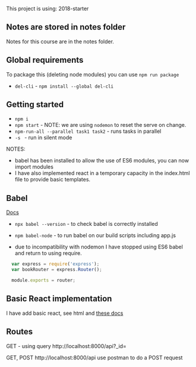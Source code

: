 This project is using: 2018-starter

## Notes are stored in notes folder
Notes for this course are in the notes folder.


## Global requirements
To package this (deleting node modules) you can use `npm run package`
- `del-cli` - `npm install --global del-cli`


## Getting started
- `npm i`
- `npm start` - NOTE: we are using `nodemon` to reset the serve on change.
- `npm-run-all --parallel task1 task2` - runs tasks in parallel
- `-s ` - run in silent mode

NOTES:
- babel has been installed to allow the use of ES6 modules, you can now import modules
- I have also implemented react in a temporary capacity in the index.html file to provide basic templates.


## Babel 
[Docs](https://babeljs.io/docs/en/babel-cli)
- `npx babel --version` - to check babel is correctly installed
- `npm babel-node` - to run babel on our build scripts including app.js

- due to incompatibility with nodemon I have stopped using ES6 babel and return to using require.

```js 
  var express = require('express');
  var bookRouter = express.Router();

  module.exports = router;
```

## Basic React implementation 
I have add basic react, see html and [these docs](https://reactjs.org/docs/add-react-to-a-website.html)

## Routes
GET - using query
http://localhost:8000/api?_id=<someid>

GET, POST
http://localhost:8000/api
use postman to do a POST request
